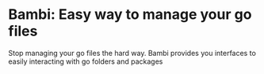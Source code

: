 # Bambi: Easy way to manage your go files

Stop managing your go files the hard way. Bambi provides you interfaces to easily interacting with go folders and packages